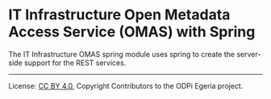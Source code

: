 <!-- SPDX-License-Identifier: CC-BY-4.0 -->
<!-- Copyright Contributors to the ODPi Egeria project. -->

# IT Infrastructure Open Metadata Access Service (OMAS) with Spring

The IT Infrastructure OMAS spring module uses spring to create the
server-side support for the REST services.

----
License: [CC BY 4.0](https://creativecommons.org/licenses/by/4.0/),
Copyright Contributors to the ODPi Egeria project.
